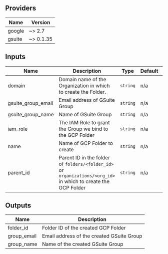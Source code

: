 ## Providers

| Name | Version |
|------|---------|
| google | ~> 2.7 |
| gsuite | ~> 0.1.35 |

## Inputs

| Name | Description | Type | Default | Required |
|------|-------------|------|---------|:-----:|
| domain | Domain name of the Organization in which to create the Folder. | `string` | n/a | yes |
| gsuite\_group\_email | Email address of GSuite Group | `string` | n/a | yes |
| gsuite\_group\_name | Name of GSuite Group | `string` | n/a | yes |
| iam\_role | The IAM Role to grant the Group we bind to the GCP Folder | `string` | n/a | yes |
| name | Name of GCP Folder to create | `string` | n/a | yes |
| parent\_id | Parent ID in the folder of `folders/<folder_id>` or `organizations/<org_id>` in which to create the GCP Folder | `string` | n/a | yes |

## Outputs

| Name | Description |
|------|-------------|
| folder\_id | Folder ID of the created GCP Folder |
| group\_email | Email address of the created GSuite Group |
| group\_name | Name of the created GSuite Group |

